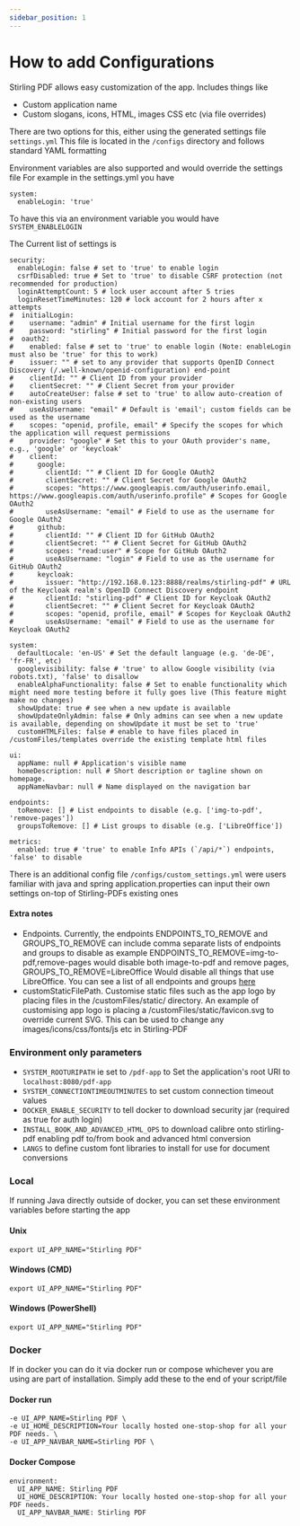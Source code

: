 ```yaml
---
sidebar_position: 1
---
```

# How to add Configurations

Stirling PDF allows easy customization of the app.
Includes things like

- Custom application name
- Custom slogans, icons, HTML, images CSS etc (via file overrides) 

There are two options for this, either using the generated settings file ``settings.yml``
This file is located in the ``/configs`` directory and follows standard YAML formatting

Environment variables are also supported and would override the settings file
For example in the settings.yml you have

```
system:
  enableLogin: 'true'
```

To have this via an environment variable you would have ``SYSTEM_ENABLELOGIN``

The Current list of settings is

```
security:
  enableLogin: false # set to 'true' to enable login
  csrfDisabled: true # Set to 'true' to disable CSRF protection (not recommended for production)
  loginAttemptCount: 5 # lock user account after 5 tries
  loginResetTimeMinutes: 120 # lock account for 2 hours after x attempts
#  initialLogin:
#    username: "admin" # Initial username for the first login
#    password: "stirling" # Initial password for the first login
#  oauth2:
#    enabled: false # set to 'true' to enable login (Note: enableLogin must also be 'true' for this to work)
#    issuer: "" # set to any provider that supports OpenID Connect Discovery (/.well-known/openid-configuration) end-point
#    clientId: "" # Client ID from your provider
#    clientSecret: "" # Client Secret from your provider
#    autoCreateUser: false # set to 'true' to allow auto-creation of non-existing users
#    useAsUsername: "email" # Default is 'email'; custom fields can be used as the username
#    scopes: "openid, profile, email" # Specify the scopes for which the application will request permissions
#    provider: "google" # Set this to your OAuth provider's name, e.g., 'google' or 'keycloak'
#    client:
#      google:
#        clientId: "" # Client ID for Google OAuth2
#        clientSecret: "" # Client Secret for Google OAuth2
#        scopes: "https://www.googleapis.com/auth/userinfo.email, https://www.googleapis.com/auth/userinfo.profile" # Scopes for Google OAuth2
#        useAsUsername: "email" # Field to use as the username for Google OAuth2
#      github:
#        clientId: "" # Client ID for GitHub OAuth2
#        clientSecret: "" # Client Secret for GitHub OAuth2
#        scopes: "read:user" # Scope for GitHub OAuth2
#        useAsUsername: "login" # Field to use as the username for GitHub OAuth2
#      keycloak:
#        issuer: "http://192.168.0.123:8888/realms/stirling-pdf" # URL of the Keycloak realm's OpenID Connect Discovery endpoint
#        clientId: "stirling-pdf" # Client ID for Keycloak OAuth2
#        clientSecret: "" # Client Secret for Keycloak OAuth2
#        scopes: "openid, profile, email" # Scopes for Keycloak OAuth2
#        useAsUsername: "email" # Field to use as the username for Keycloak OAuth2

system:
  defaultLocale: 'en-US' # Set the default language (e.g. 'de-DE', 'fr-FR', etc)
  googlevisibility: false # 'true' to allow Google visibility (via robots.txt), 'false' to disallow
  enableAlphaFunctionality: false # Set to enable functionality which might need more testing before it fully goes live (This feature might make no changes)
  showUpdate: true # see when a new update is available
  showUpdateOnlyAdmin: false # Only admins can see when a new update is available, depending on showUpdate it must be set to 'true'
  customHTMLFiles: false # enable to have files placed in /customFiles/templates override the existing template html files

ui:
  appName: null # Application's visible name
  homeDescription: null # Short description or tagline shown on homepage.
  appNameNavbar: null # Name displayed on the navigation bar

endpoints:
  toRemove: [] # List endpoints to disable (e.g. ['img-to-pdf', 'remove-pages'])
  groupsToRemove: [] # List groups to disable (e.g. ['LibreOffice'])

metrics:
  enabled: true # 'true' to enable Info APIs (`/api/*`) endpoints, 'false' to disable
```

There is an additional config file ``/configs/custom_settings.yml`` were users familiar with java and spring application.properties can input their own settings on-top of Stirling-PDFs existing ones


#### Extra notes
- Endpoints. Currently, the endpoints ENDPOINTS_TO_REMOVE and GROUPS_TO_REMOVE can include comma separate lists of endpoints and groups to disable as example ENDPOINTS_TO_REMOVE=img-to-pdf,remove-pages would disable both image-to-pdf and remove pages, GROUPS_TO_REMOVE=LibreOffice Would disable all things that use LibreOffice. You can see a list of all endpoints and groups [here](https://github.com/Stirling-Tools/Stirling-PDF/blob/main/Endpoint-groups.md)
- customStaticFilePath. Customise static files such as the app logo by placing files in the /customFiles/static/ directory. An example of customising app logo is placing a /customFiles/static/favicon.svg to override current SVG. This can be used to change any images/icons/css/fonts/js etc in Stirling-PDF

### Environment only parameters

- ``SYSTEM_ROOTURIPATH`` ie set to ``/pdf-app`` to Set the application's root URI to ``localhost:8080/pdf-app``
- ``SYSTEM_CONNECTIONTIMEOUTMINUTES`` to set custom connection timeout values
- ``DOCKER_ENABLE_SECURITY`` to tell docker to download security jar (required as true for auth login)
- ``INSTALL_BOOK_AND_ADVANCED_HTML_OPS`` to download calibre onto stirling-pdf enabling pdf to/from book and advanced html conversion
- ``LANGS`` to define custom font libraries to install for use for document conversions

### Local 
If running Java directly outside of docker, you can set these environment variables before starting the app

#### Unix
```
export UI_APP_NAME="Stirling PDF"
```

#### Windows (CMD)
```
export UI_APP_NAME="Stirling PDF"
```

#### Windows (PowerShell)
```
export UI_APP_NAME="Stirling PDF"
```

### Docker
If in docker you can do it via docker run or compose whichever you are using are part of installation.
Simply add these to the end of your script/file

#### Docker run
```
-e UI_APP_NAME=Stirling PDF \
-e UI_HOME_DESCRIPTION=Your locally hosted one-stop-shop for all your PDF needs. \
-e UI_APP_NAVBAR_NAME=Stirling PDF \
```
#### Docker Compose
```
environment:
  UI_APP_NAME: Stirling PDF
  UI_HOME_DESCRIPTION: Your locally hosted one-stop-shop for all your PDF needs.
  UI_APP_NAVBAR_NAME: Stirling PDF
```
